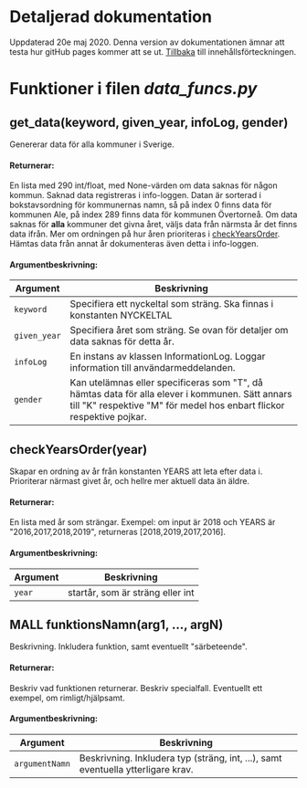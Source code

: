 # Detaljerad dokumentation
Uppdaterad 20e maj 2020.
Denna version av dokumentationen ämnar att testa hur gitHub pages kommer att se ut.
[Tillbaka](README.md) till innehållsförteckningen.

# Funktioner i filen *data_funcs.py*

## get_data(keyword, given_year, infoLog, gender)
Genererar data för alla kommuner i Sverige.

#### Returnerar:
En lista med 290 int/float, med None-värden om data saknas för någon kommun. Saknad data registreras i info-loggen. Datan är sorterad i bokstavsordning för kommunernas namn, så på index 0 finns data för kommunen Ale, på index 289 finns data för kommunen Övertorneå.
Om data saknas för **alla** kommuner det givna året, väljs data från närmsta år det finns data ifrån. Mer om ordningen på hur 
åren prioriteras i [checkYearsOrder](#checkYearsOrder(year)). Hämtas data från annat år dokumenteras även detta i info-loggen.
#### Argumentbeskrivning:

Argument | Beskrivning
-------- | -----------
`keyword` | Specifiera ett nyckeltal som sträng. Ska finnas i konstanten NYCKELTAL
`given_year` | Specifiera året som sträng. Se ovan för detaljer om data saknas för detta år.
`infoLog` | En instans av klassen InformationLog. Loggar information till användarmeddelanden.
`gender` | Kan utelämnas eller specificeras som "T", då hämtas data för alla elever i kommunen. Sätt annars till "K" respektive "M" för medel hos enbart flickor respektive pojkar.

## checkYearsOrder(year)
Skapar en ordning av år från konstanten YEARS att leta efter data i. Prioriterar närmast givet år, och hellre mer aktuell data än äldre.
#### Returnerar:
En lista med år som strängar.
Exempel: om input är 2018 och YEARS är "2016,2017,2018,2019", returneras [2018,2019,2017,2016].
#### Argumentbeskrivning:

Argument | Beskrivning
-------- | -----------
`year` | startår, som är sträng eller int

## MALL funktionsNamn(arg1, ..., argN)
Beskrivning. Inkludera funktion, samt eventuellt "särbeteende".
#### Returnerar:
Beskriv vad funktionen returnerar. Beskriv specialfall. Eventuellt ett exempel, om rimligt/hjälpsamt.
#### Argumentbeskrivning:

Argument | Beskrivning
-------- | -----------
`argumentNamn` | Beskrivning. Inkludera typ (sträng, int, ...), samt eventuella ytterligare krav.
